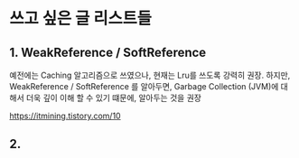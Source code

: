 # 쓰고 싶은 글 리스트들

## 1. WeakReference / SoftReference
예전에는 Caching 알고리즘으로 쓰였으나, 현재는 Lru를 쓰도록 강력히 권장.
하지만, WeakReference / SoftReference 를 알아두면, Garbage Collection (JVM)에 대해서 더욱 깊이
이해 할 수 있기 떄문에, 알아두는 것을 권장

https://itmining.tistory.com/10


## 2. 